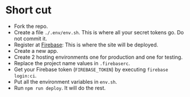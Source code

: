 # Short cut

 - Fork the repo.
 - Create a file `./.env/env.sh`. This is where all your secret tokens go. Do not commit it.
 - Register at [Firebase](https://firebase.google.com/): This is where the site will be deployed.
 - Create a new app.
 - Create 2 hosting environments one for production and one for testing.
 - Replace the project name values in `.firebaserc`.
 - Get your Firebase token (`FIREBASE_TOKEN`) by executing `firebase login:ci`.
 - Put all the environment variables in `env.sh`.
 - Run `npm run deploy`. It will do the rest.